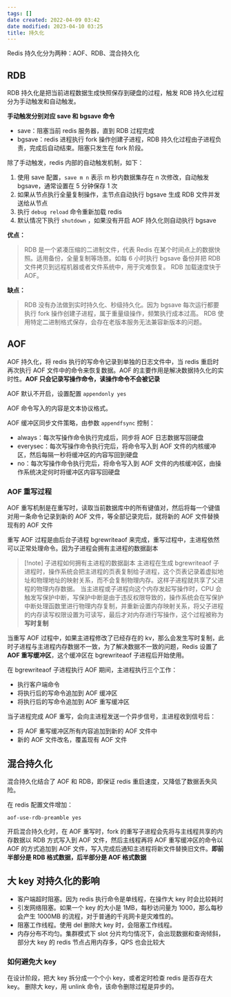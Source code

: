 ```yaml
---
tags: []
date created: 2022-04-09 03:42
date modified: 2023-04-10 03:25
title: 持久化
---
```

Redis 持久化分为两种：AOF、RDB、混合持久化

## RDB

RDB 持久化是把当前进程数据生成快照保存到硬盘的过程，触发 RDB 持久化过程分为手动触发和自动触发。

**手动触发分别对应 save 和 bgsave 命令**

- save：阻塞当前 redis 服务器，直到 RDB 过程完成
- bgsave：redis 进程执行 fork 操作创建子进程，RDB 持久化过程由子进程负责，完成后自动结束。阻塞只发生在 fork 阶段。

除了手动触发，redis 内部的自动触发机制，如下：

1. 使用 save 配置，`save m n` 表示 m 秒内数据集存在 n 次修改，自动触发 bgsave，通常设置在 5 分钟保存 1 次
2. 如果从节点执行全量复制操作，主节点自动执行 bgsave 生成 RDB 文件并发送给从节点
3. 执行 `debug reload` 命令重新加载 redis
4. 默认情况下执行 `shutdown` ，如果没有开启 AOF 持久化则自动执行 bgsave

**优点：**

> RDB 是一个紧凑压缩的二进制文件，代表 Redis 在某个时间点上的数据快照。适用备份，全量复制等场景。如每 6 小时执行 bgsave 备份并把 RDB 文件拷贝到远程机器或者文件系统中，用于灾难恢复。
> RDB 加载速度快于 AOF。

**缺点：**

> RDB 没有办法做到实时持久化、秒级持久化。因为 bgsave 每次运行都要执行 fork 操作创建子进程，属于重量级操作，频繁执行成本过高。
> RDB 使用特定二进制格式保存，会存在老版本服务无法兼容新版本的问题。

## AOF

AOF 持久化，将 redis 执行的写命令记录到单独的日志文件中，当 redis 重启时再次执行 AOF 文件中的命令来恢复数据。AOF 的主要作用是解决数据持久化的实时性。**AOF 只会记录写操作命令，读操作命令不会被记录**

AOF 默认不开启，设置配置 `appendonly yes`

AOF 命令写入的内容是文本协议格式。

AOF 缓冲区同步文件策略，由参数 `appendfsync` 控制：

- always：每次写操作命令执行完成后，同步将 AOF 日志数据写回硬盘
- everysec：每次写操作命令执行完后，将命令写入到 AOF 文件的内核缓冲区，然后每隔一秒将缓冲区的内容写回到硬盘
- no：每次写操作命令执行完后，将命令写入到 AOF 文件的内核缓冲区，由操作系统决定何时将缓冲区内容写回硬盘

### AOF 重写过程

AOF 重写机制是在重写时，读取当前数据库中的所有键值对，然后将每一个键值对用一条命令记录到新的 AOF 文件，等全部记录完后，就将新的 AOF 文件替换现有的 AOF 文件

重写 AOF 过程是由后台子进程 bgrewriteaof 来完成，重写过程中，主进程依然可以正常处理命令。因为子进程会拥有主进程的数据副本
>[!note] 子进程如何拥有主进程的数据副本
>主进程在生成 bgrewriteaof 子进程时，操作系统会把主进程的页表复制给子进程，这个页表记录着虚拟地址和物理地址的映射关系，而不会复制物理内存。这样子进程就共享了父进程的物理内存数据。
>当主进程或子进程向这个内存发起写操作时，CPU 会触发写保护中断，写保护中断是由于违反权限导致的，操作系统会在写保护中断处理函数里进行物理内存复制，并重新设置内存映射关系，将父子进程的内存读写权限设置为可读写，最后才对内存进行写操作，这个过程被称为 **写时复制**

当重写 AOF 过程中，如果主进程修改了已经存在的 kv，那么会发生写时复制，此时子进程与主进程内存数据不一致，为了解决数据不一致的问题，Redis 设置了 **AOF 重写缓冲区**，这个缓冲区在 bgrewriteaof 子进程后开始使用。

在 bgrewriteaof 子进程执行 AOF 期间，主进程执行三个工作：
- 执行客户端命令
- 将执行后的写命令追加到 AOF 缓冲区
- 将执行后的写命令追加到 AOF 重写缓冲区

当子进程完成 AOF 重写，会向主进程发送一个异步信号，主进程收到信号后：
- 将 AOF 重写缓冲区所有内容追加到新的 AOF 文件中
- 新的 AOF 文件改名，覆盖现有 AOF 文件

## 混合持久化

混合持久化结合了 AOF 和 RDB，即保证 redis 重启速度，又降低了数据丢失风险。

在 redis 配置文件增加：
```
aof-use-rdb-preamble yes
```

开启混合持久化时，在 AOF 重写时，fork 的重写子进程会先将与主线程共享的内存数据以 RDB 方式写入到 AOF 文件，然后主线程再将 AOF 重写缓冲区的命令以 AOF 的方式追加到 AOF 文件，写入完成后通知主进程将新文件替换旧文件。**即前半部分是 RDB 格式数据，后半部分是 AOF 格式数据**

## 大 key 对持久化的影响

- 客户端超时阻塞。因为 redis 执行命令是单线程，在操作大 key 时会比较耗时
- 引发网络阻塞。如果一个 key 的大小是 1MB，每秒访问量为 1000，那么每秒会产生 1000MB 的流程，对于普通的千兆网卡是灾难性的。
- 阻塞工作线程。使用 del 删除大 key 时，会阻塞工作线程。
- 内存分布不均匀。集群模式下 slot 分片均匀情况下，会出现数据和查询倾斜，部分大 key 的 redis 节点占用内存多，QPS 也会比较大

### 如何避免大 key

在设计阶段，把大 key 拆分成一个个小 key，或者定时检查 redis 是否存在大 key。
删除大 key，用 unlink 命令，该命令删除过程是异步的。